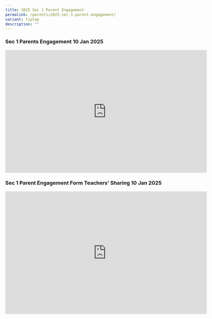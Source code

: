 ```yaml
---
title: 2025 Sec 1 Parent Engagement
permalink: /parents/2025-sec-1-parent-engagement/
variant: tiptap
description: ""
---
```

<h3><strong>Sec 1 Parents Engagement 10 Jan 2025</strong><br></h3>
<div class="iframe-wrapper">
<iframe height="389" width="640" allowfullscreen="true" frameborder="0" src="https://docs.google.com/presentation/d/e/2PACX-1vS_svp_EbJGj2KiELiJukw5bbnNuPVtYC7nTkxfUgeWiuw-JZiISC6C8736vKQrZw/embed?start=true&amp;loop=true&amp;delayms=5000"></iframe>
</div>
<p></p>
<h3><strong>Sec 1 Parent Engagement Form Teachers’ Sharing 10 Jan 2025</strong></h3>
<div class="iframe-wrapper">
<iframe height="389" width="640" allowfullscreen="true" frameborder="0" src="https://docs.google.com/presentation/d/e/2PACX-1vRQCjJqOe_4W1jLeTsuLnWwKtPifadDifKzYWeAGaT0fKS6ySsvRBXH2ZuTvaJ-xg/embed?start=true&amp;loop=true&amp;delayms=5000"></iframe>
</div>
<p></p>